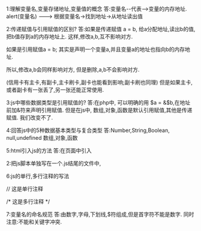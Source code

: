 1:理解变量名,变量存储地址,变量值的概念
答:变量名--代表-->变量的内存地址.
alert(变量名) ---> 根据变量名->找到地址->从地址读出值

2:传递赋值与引用赋值的区别?
答:如果是传递赋值  a = b, 
给a分配地址,读出b的值,把b值存到a的内存地址上.
这样,修改a,b,互不影响对方.

如果是引用赋值a = b;
其实是声明一个变量a,并且变量a的地址也指向b的内存地址.

所以,修改a,b会同样影响对方,
但是删除,a,b不会影响对方.

(信用卡有主卡,有副卡,主卡刷卡,副卡也能看到影响;副卡刷也同理)
但是如果主卡,或者副卡有一张丢了,另一张还能正常使用.


3:js中哪些数据类型是引用赋值的?
答:在php中, 可以明确的用 $a = &$b,在地址前加&符来声明引用赋值.
但是在js中, 数组,对象,函数是默认引用赋值,其他是传递赋值.
我们改变不了.

4:回答js中的5种数据基本类型与复合类型
答:Number,String,Boolean, null,undefined
数组,对象,函数

5:html引入js的方法
答:在页面中引入
<script type="text/javascript">
</script>

2:把js脚本单独写在一个.js结尾的文件中,
<script type="text/javascript" src="xxxx.js"></script>

6:js的单行,多行注释的写法

// 这是单行注释

/*
这是多行注释
*/


7:变量名的命名规范
答:由数字,字母,下划线,$符组成,但是首字符不能是数字.
同时注意:不能和关键字冲突.







